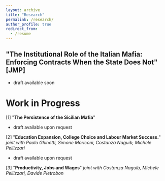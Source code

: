 ```yaml
---
layout: archive
title: "Research"
permalink: /research/
author_profile: true
redirect_from:
  - /resume
---
```


## "The Institutional Role of the Italian Mafia: Enforcing Contracts When the State Does Not" [JMP]
- draft available soon

# Work in Progress 

[1] "**The Persistence of the Sicilian Mafia**" 
- draft available upon request

[2] "**Education Expansion, College Choice and Labour Market Success.**"
*joint with Paolo Ghinetti, Simone Moriconi, Costanza Naguib, Michele Pellizzari*
- draft available upon request

[3] "**Productivity, Jobs and Wages**"
*joint with Costanza Naguib, Michele Pellizzari, Davide Pietrobon*
